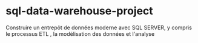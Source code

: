 # sql-data-warehouse-project
Construire un entrepôt de données moderne avec SQL SERVER, y compris le processus ETL , la modélisation des données et l'analyse
